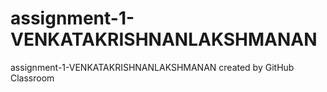 # assignment-1-VENKATAKRISHNANLAKSHMANAN
assignment-1-VENKATAKRISHNANLAKSHMANAN created by GitHub Classroom
